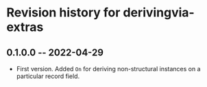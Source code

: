 # Revision history for derivingvia-extras

## 0.1.0.0 -- 2022-04-29

* First version. Added `On` for deriving non-structural instances on a particular record field.
